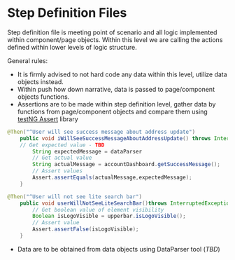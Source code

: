 # Step Definition Files

Step definition file is meeting point of scenario and all logic implemented within component/page objects. Within this level we are calling the actions defined within lower levels of logic structure. 
  
General rules:
- It is firmly advised to not hard code any data within this level, utilize data objects instead.
- Within push how down narrative, data is passed to page/component objects functions. 
- Assertions are to be made within step definition level, gather data by functions from page/component objects and compare them using [testNG Assert](https://static.javadoc.io/org.testng/testng/6.8.17/org/testng/Assert.html) library 

```java
@Then("^User will see success message about address update")
	public void iWillSeeSuccessMessageAboutAddressUpdate() throws InterruptedException  {
	// Get expected value - TBD
        String expectedMessage = dataParser
        // Get actual value
        String actualMessage = accountDashboard.getSuccessMessage();
        // Assert values
        Assert.assertEquals(actualMessage,expectedMessage);
	}

@Then("^User will not see lite search bar")
    public void userWillNotSeeLiteSearchBar()throws InterruptedException{
        // Get boolean value of element visibility
        Boolean isLogoVisible = upperbar.isLogoVisible();
        // Assert value
        Assert.assertFalse(isLogoVisible);
    }
```
- Data are to be obtained from data objects using DataParser tool (*TBD*)
